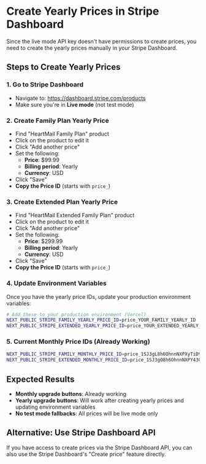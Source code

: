 # Create Yearly Prices in Stripe Dashboard

Since the live mode API key doesn't have permissions to create prices, you need to create the yearly prices manually in your Stripe Dashboard.

## Steps to Create Yearly Prices

### 1. Go to Stripe Dashboard
- Navigate to: https://dashboard.stripe.com/products
- Make sure you're in **Live mode** (not test mode)

### 2. Create Family Plan Yearly Price
- Find "HeartMail Family Plan" product
- Click on the product to edit it
- Click "Add another price"
- Set the following:
  - **Price**: $99.99
  - **Billing period**: Yearly
  - **Currency**: USD
- Click "Save"
- **Copy the Price ID** (starts with `price_`)

### 3. Create Extended Plan Yearly Price
- Find "HeartMail Extended Family Plan" product
- Click on the product to edit it
- Click "Add another price"
- Set the following:
  - **Price**: $299.99
  - **Billing period**: Yearly
  - **Currency**: USD
- Click "Save"
- **Copy the Price ID** (starts with `price_`)

### 4. Update Environment Variables
Once you have the yearly price IDs, update your production environment variables:

```bash
# Add these to your production environment (Vercel)
NEXT_PUBLIC_STRIPE_FAMILY_YEARLY_PRICE_ID=price_YOUR_FAMILY_YEARLY_ID
NEXT_PUBLIC_STRIPE_EXTENDED_YEARLY_PRICE_ID=price_YOUR_EXTENDED_YEARLY_ID
```

### 5. Current Monthly Price IDs (Already Working)
```bash
NEXT_PUBLIC_STRIPE_FAMILY_MONTHLY_PRICE_ID=price_1SJ3gL8h6OhnnNXPXyTiD9Yo
NEXT_PUBLIC_STRIPE_EXTENDED_MONTHLY_PRICE_ID=price_1SJ3gO8h6OhnnNXPY430Z8DW
```

## Expected Results
- **Monthly upgrade buttons**: Already working
- **Yearly upgrade buttons**: Will work after creating yearly prices and updating environment variables
- **No test mode fallbacks**: All prices will be live mode only

## Alternative: Use Stripe Dashboard API
If you have access to create prices via the Stripe Dashboard API, you can also use the Stripe Dashboard's "Create price" feature directly.
